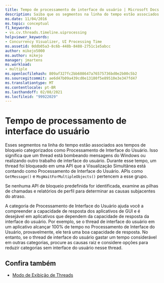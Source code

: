 ```yaml
---
title: Tempo de processamento de interface do usuário | Microsoft Docs
description: Saiba que os segmentos na linha do tempo estão associados a tempos de bloqueio categorizados como processamento da interface do usuário.
ms.date: 11/04/2016
ms.topic: conceptual
f1_keywords:
- vs.cv.threads.timeline.uiprocessing
helpviewer_keywords:
- Concurrency Visualizer, UI Processing Time
ms.assetid: 0ddb05a3-8c6b-448b-8488-2751c1e5abcc
author: mikejo5000
ms.author: mikejo
manager: jmartens
ms.workload:
- multiple
ms.openlocfilehash: 809af327fc2bb608647a76575736bd0e2b00c5b2
ms.sourcegitcommit: ae6d47b09a439cd0e13180f5e89510e3e347fd47
ms.translationtype: MT
ms.contentlocale: pt-BR
ms.lasthandoff: 02/08/2021
ms.locfileid: "99922029"
---
```

# <a name="ui-processing-time"></a>Tempo de processamento de interface do usuário
Esses segmentos na linha do tempo estão associados aos tempos de bloqueio categorizados como Processamento de Interface do Usuário. Isso significa que um thread está bombeando mensagens do Windows ou realizando outro trabalho de interface do usuário. Durante esse tempo, um thread foi bloqueado em uma API que a Visualização Simultânea está contando como Processamento de Interface do Usuário. APIs como `GetMessage()` e `MsgWaitForMultipleObjects()` pertencem a esse grupo.

 Se nenhuma API de bloqueio predefinida for identificada, examine as pilhas de chamadas e relatórios de perfil para determinar as causas subjacentes do atraso.

 A categoria de Processamento de Interface do Usuário ajuda você a compreender a capacidade de resposta dos aplicativos de GUI e é desejável em aplicativos que dependem da capacidade de resposta da interface do usuário. Por exemplo, se o thread de interface do usuário em um aplicativo alcançar 100% de tempo no Processamento de Interface do Usuário, provavelmente, ele terá uma boa capacidade de resposta. No entanto, se o thread de interface do usuário gastar um tempo considerável em outras categorias, procure as causas raiz e considere opções para reduzir categorias sem interface do usuário nesse thread.

## <a name="see-also"></a>Confira também
- [Modo de Exibição de Threads](../profiling/threads-view-parallel-performance.md)